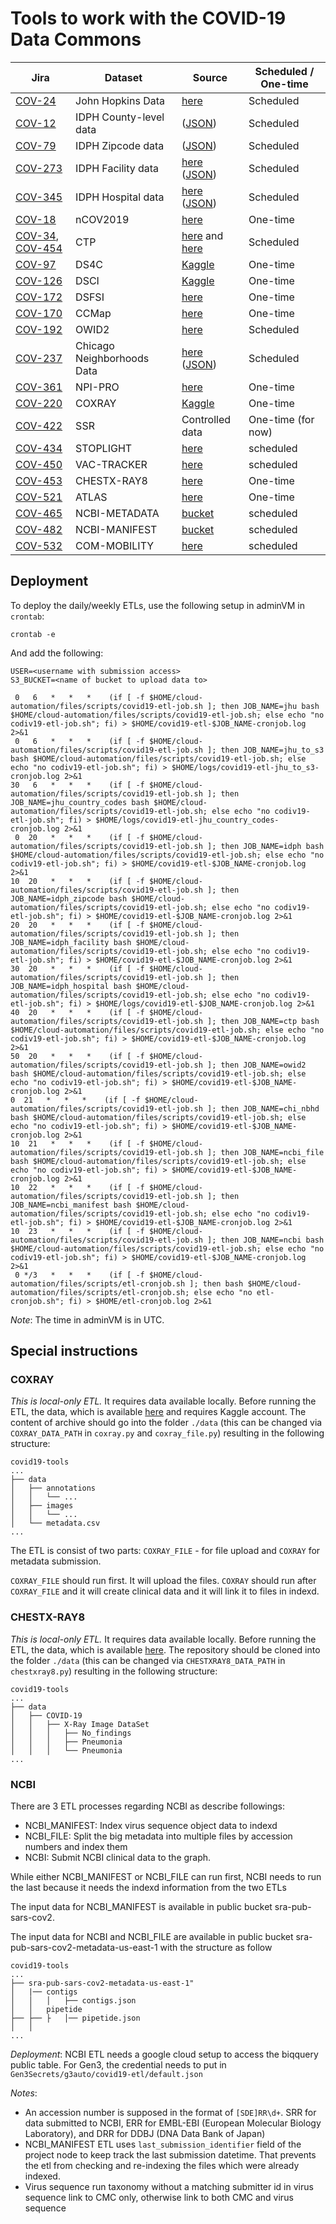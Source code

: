 # Tools to work with the COVID-19 Data Commons

| Jira | Dataset | Source | Scheduled / One-time |
| --- | --- | --- | --- |
| [COV-24][cov-24] | John Hopkins Data | [here][jhu] | Scheduled |
| [COV-12][cov-12] | IDPH County-level data | ([JSON][idph-county-json]) | Scheduled |
| [COV-79][cov-79] | IDPH Zipcode data| ([JSON][idph-zipcode-json]) | Scheduled |
| [COV-273][cov-273] | IDPH Facility data | [here][idph-facility] ([JSON][idph-facility-json]) | Scheduled |
| [COV-345][cov-345] | IDPH Hospital data | [here][idph-hospital] ([JSON][idph-hospital-json]) | Scheduled |
| [COV-18][cov-18] | nCOV2019 | [here][ncov2019] | One-time |
| [COV-34][cov-34], [COV-454][cov-454] | CTP | [here][ctp] and [here][race] | Scheduled |
| [COV-97][cov-97] | DS4C | [Kaggle][ds4c] | One-time |
| [COV-126][cov-126] | DSCI | [Kaggle][dsci] | One-time |
| [COV-172][cov-172] | DSFSI | [here][dsfsi] | One-time |
| [COV-170][cov-170] | CCMap | [here][ccmap] | One-time |
| [COV-192][cov-192] | OWID2 | [here][owid] | Scheduled |
| [COV-237][cov-237] | Chicago Neighborhoods Data | [here][chi-nbhd] ([JSON][chi-nbhd-json]) | Scheduled |
| [COV-361][cov-361] | NPI-PRO | [here][npi-pro] | One-time |
| [COV-220][cov-220] | COXRAY | [Kaggle][coxray] | One-time |
| [COV-422][cov-422] | SSR | Controlled data | One-time (for now) |
| [COV-434][cov-434] | STOPLIGHT | [here][stoplight] | scheduled |
| [COV-450][cov-422] | VAC-TRACKER | [here][vac-tracker] | scheduled |
| [COV-453][cov-453] | CHESTX-RAY8 | [here][chestxray8] | One-time |
| [COV-521][cov-521] | ATLAS | [here][atlas] | One-time |
| [COV-465][cov-465] | NCBI-METADATA | [bucket](https://github.com/uc-cdis/covid19-tools#ncbi) | scheduled|
| [COV-482][cov-482] | NCBI-MANIFEST | [bucket](https://github.com/uc-cdis/covid19-tools#ncbi) | scheduled|
| [COV-532][cov-532] | COM-MOBILITY | [here](com-mobility) | scheduled|


## Deployment

To deploy the daily/weekly ETLs, use the following setup in adminVM in `crontab`:
```
crontab -e
```

And add the following:

```
USER=<username with submission access>
S3_BUCKET=<name of bucket to upload data to>

 0   6   *   *   *    (if [ -f $HOME/cloud-automation/files/scripts/covid19-etl-job.sh ]; then JOB_NAME=jhu bash $HOME/cloud-automation/files/scripts/covid19-etl-job.sh; else echo "no codiv19-etl-job.sh"; fi) > $HOME/covid19-etl-$JOB_NAME-cronjob.log 2>&1
 0   6   *   *   *    (if [ -f $HOME/cloud-automation/files/scripts/covid19-etl-job.sh ]; then JOB_NAME=jhu_to_s3 bash $HOME/cloud-automation/files/scripts/covid19-etl-job.sh; else echo "no codiv19-etl-job.sh"; fi) > $HOME/logs/covid19-etl-jhu_to_s3-cronjob.log 2>&1
30   6   *   *   *    (if [ -f $HOME/cloud-automation/files/scripts/covid19-etl-job.sh ]; then JOB_NAME=jhu_country_codes bash $HOME/cloud-automation/files/scripts/covid19-etl-job.sh; else echo "no codiv19-etl-job.sh"; fi) > $HOME/logs/covid19-etl-jhu_country_codes-cronjob.log 2>&1
 0  20   *   *   *    (if [ -f $HOME/cloud-automation/files/scripts/covid19-etl-job.sh ]; then JOB_NAME=idph bash $HOME/cloud-automation/files/scripts/covid19-etl-job.sh; else echo "no codiv19-etl-job.sh"; fi) > $HOME/covid19-etl-$JOB_NAME-cronjob.log 2>&1
10  20   *   *   *    (if [ -f $HOME/cloud-automation/files/scripts/covid19-etl-job.sh ]; then JOB_NAME=idph_zipcode bash $HOME/cloud-automation/files/scripts/covid19-etl-job.sh; else echo "no codiv19-etl-job.sh"; fi) > $HOME/covid19-etl-$JOB_NAME-cronjob.log 2>&1
20  20   *   *   *    (if [ -f $HOME/cloud-automation/files/scripts/covid19-etl-job.sh ]; then JOB_NAME=idph_facility bash $HOME/cloud-automation/files/scripts/covid19-etl-job.sh; else echo "no codiv19-etl-job.sh"; fi) > $HOME/covid19-etl-$JOB_NAME-cronjob.log 2>&1
30  20   *   *   *    (if [ -f $HOME/cloud-automation/files/scripts/covid19-etl-job.sh ]; then JOB_NAME=idph_hospital bash $HOME/cloud-automation/files/scripts/covid19-etl-job.sh; else echo "no codiv19-etl-job.sh"; fi) > $HOME/logs/covid19-etl-$JOB_NAME-cronjob.log 2>&1
40  20   *   *   *    (if [ -f $HOME/cloud-automation/files/scripts/covid19-etl-job.sh ]; then JOB_NAME=ctp bash $HOME/cloud-automation/files/scripts/covid19-etl-job.sh; else echo "no codiv19-etl-job.sh"; fi) > $HOME/covid19-etl-$JOB_NAME-cronjob.log 2>&1
50  20   *   *   *    (if [ -f $HOME/cloud-automation/files/scripts/covid19-etl-job.sh ]; then JOB_NAME=owid2 bash $HOME/cloud-automation/files/scripts/covid19-etl-job.sh; else echo "no codiv19-etl-job.sh"; fi) > $HOME/covid19-etl-$JOB_NAME-cronjob.log 2>&1
0  21   *   *   *    (if [ -f $HOME/cloud-automation/files/scripts/covid19-etl-job.sh ]; then JOB_NAME=chi_nbhd bash $HOME/cloud-automation/files/scripts/covid19-etl-job.sh; else echo "no codiv19-etl-job.sh"; fi) > $HOME/covid19-etl-$JOB_NAME-cronjob.log 2>&1
10  21   *   *   *    (if [ -f $HOME/cloud-automation/files/scripts/covid19-etl-job.sh ]; then JOB_NAME=ncbi_file bash $HOME/cloud-automation/files/scripts/covid19-etl-job.sh; else echo "no codiv19-etl-job.sh"; fi) > $HOME/covid19-etl-$JOB_NAME-cronjob.log 2>&1
10  22   *   *   *    (if [ -f $HOME/cloud-automation/files/scripts/covid19-etl-job.sh ]; then JOB_NAME=ncbi_manifest bash $HOME/cloud-automation/files/scripts/covid19-etl-job.sh; else echo "no codiv19-etl-job.sh"; fi) > $HOME/covid19-etl-$JOB_NAME-cronjob.log 2>&1
10  23   *   *   *    (if [ -f $HOME/cloud-automation/files/scripts/covid19-etl-job.sh ]; then JOB_NAME=ncbi bash $HOME/cloud-automation/files/scripts/covid19-etl-job.sh; else echo "no codiv19-etl-job.sh"; fi) > $HOME/covid19-etl-$JOB_NAME-cronjob.log 2>&1
 0 */3   *   *   *    (if [ -f $HOME/cloud-automation/files/scripts/etl-cronjob.sh ]; then bash $HOME/cloud-automation/files/scripts/etl-cronjob.sh; else echo "no etl-cronjob.sh"; fi) > $HOME/etl-cronjob.log 2>&1
```

*Note*: The time in adminVM is in UTC.

## Special instructions

### COXRAY

*This is local-only ETL.*
It requires data available locally.
Before running the ETL, the data, which is available [here](https://www.kaggle.com/bachrr/covid-chest-xray) and requires Kaggle account.
The content of archive should go into the folder `./data` (this can be changed via `COXRAY_DATA_PATH` in `coxray.py` and `coxray_file.py`) resulting in the following structure:

```
covid19-tools
...
├── data
│   ├── annotations
│   │   └── ...
│   ├── images
│   │   └── ...
│   └── metadata.csv
...
```

The ETL is consist of two parts: `COXRAY_FILE` - for file upload and `COXRAY` for metadata submission.

`COXRAY_FILE` should run first. It will upload the files.
`COXRAY` should run after `COXRAY_FILE` and it will create clinical data and it will link it to files in indexd.

### CHESTX-RAY8

*This is local-only ETL.*
It requires data available locally.
Before running the ETL, the data, which is available [here][chestxray8].
The repository should be cloned into the folder `./data` (this can be changed via `CHESTXRAY8_DATA_PATH` in `chestxray8.py`) resulting in the following structure:

```
covid19-tools
...
├── data
│   ├── COVID-19
│   │   ├── X-Ray Image DataSet
│   │   │   ├── No_findings
│   │   │   ├── Pneumonia
│   │   │   └── Pneumonia
...
```

### NCBI

There are 3 ETL processes regarding NCBI as describe followings:
- NCBI_MANIFEST: Index virus sequence object data to indexd
- NCBI_FILE: Split the big metadata into multiple files by accession numbers and index them
- NCBI: Submit NCBI clinical data to the graph.

While either NCBI_MANIFEST or NCBI_FILE can run first, NCBI needs to run the last because it needs the indexd information from the two ETLs

The input data for NCBI_MANIFEST is available in public bucket sra-pub-sars-cov2.

The input data for NCBI and NCBI_FILE are available in public bucket sra-pub-sars-cov2-metadata-us-east-1 with the structure as follow

```
covid19-tools
...
├── sra-pub-sars-cov2-metadata-us-east-1"
│   |── contigs
│   │   │   ├── contigs.json
│   │   pipetide
├── ├── ├   │── pipetide.json
│   │  
...
```
*Deployment*: NCBI ETL needs a google cloud setup to access the biqquery public table. For Gen3, the credential needs to put in
`Gen3Secrets/g3auto/covid19-etl/default.json`

*Notes*:
- An accession number is supposed in the format of `[SDE]RR\d+`. SRR for data submitted to NCBI, ERR for EMBL-EBI (European Molecular Biology Laboratory), and DRR for DDBJ (DNA Data Bank of Japan)
- NCBI_MANIFEST ETL uses `last_submission_identifier` field of the project node to keep track the last submission datetime. That prevents the etl from checking and re-indexing the files which were already indexed.
- Virus sequence run taxonomy without a matching submitter id in virus sequence link to CMC only, otherwise link to both CMC and virus sequence


[chi-nbhd]: https://covid19neighborhoods.southsideweekly.com/
[chi-nbhd-json]: https://covid19neighborhoods.southsideweekly.com/page-data/index/page-data.json
[jhu]: https://github.com/CSSEGISandData/COVID-19/tree/master/csse_covid_19_data/csse_covid_19_time_series
[idph-county-json]: http://www.dph.illinois.gov/sitefiles/COVIDTestResults.json?nocache=1
[idph-zipcode-json]: http://dph.illinois.gov/sitefiles/COVIDZip.json?nocache=1
[idph-facility]: https://dph.illinois.gov/covid19/long-term-care-facility-outbreaks-covid-19
[idph-facility-json]: https://dph.illinois.gov/sitefiles/COVIDLTC.json?nocache=1
[idph-hospital]: http://www.dph.illinois.gov/covid19/hospitalization-utilization
[idph-hospital-json]: https://dph.illinois.gov/sitefiles/COVIDHospitalRegions.json
[ds4c]: https://www.kaggle.com/kimjihoo/coronavirusdataset#PatientInfo.csv
[dsci]: https://www.kaggle.com/ardisragen/indonesia-coronavirus-cases
[dsfsi]: https://github.com/dsfsi/covid19africa/tree/master/data/line_lists
[owid]: https://github.com/owid/covid-19-data/blob/master/public/data/testing/covid-testing-latest-data-source-details.csv
[coxray]: https://www.kaggle.com/bachrr/covid-chest-xray
[chestxray8]: https://github.com/muhammedtalo/COVID-19
[ccmap]: https://github.com/covidcaremap/covid19-healthsystemcapacity/tree/master/data/published
[ctp]: https://covidtracking.com/data
[race]: https://covidtracking.com/race
[npi-pro]: https://www.arcgis.com/home/item.html?id=7e80baf1773e4fd9b44fe9fb054677db
[ncov2019]: https://www.kaggle.com/sudalairajkumar/novel-corona-virus-2019-dataset?select=COVID19_line_list_data.csv
[vac-tracker]:https://biorender.com/page-data/covid-vaccine-tracker/page-data.json
[stoplight]: https://covidstoplight.org/api/v0/location/US
[atlas]: https://opportunityinsights.org/data/?geographic_level=0&topic=0&paper_id=1652#resource-listing
[com-mobility]: https://www.gstatic.com/covid19/mobility/Global_Mobility_Report.csv
[cov-12]: https://occ-data.atlassian.net/browse/COV-12
[cov-18]: https://occ-data.atlassian.net/browse/COV-18
[cov-24]: https://occ-data.atlassian.net/browse/COV-24
[cov-34]: https://occ-data.atlassian.net/browse/COV-34
[cov-79]: https://occ-data.atlassian.net/browse/COV-79
[cov-97]: https://occ-data.atlassian.net/browse/COV-97
[cov-126]: https://occ-data.atlassian.net/browse/COV-126
[cov-170]: https://occ-data.atlassian.net/browse/COV-170
[cov-172]: https://occ-data.atlassian.net/browse/COV-172
[cov-192]: https://occ-data.atlassian.net/browse/COV-192
[cov-220]: https://occ-data.atlassian.net/browse/COV-220
[cov-237]: https://occ-data.atlassian.net/browse/COV-237
[cov-273]: https://occ-data.atlassian.net/browse/COV-273
[cov-345]: https://occ-data.atlassian.net/browse/COV-345
[cov-361]: https://occ-data.atlassian.net/browse/COV-361
[cov-422]: https://occ-data.atlassian.net/browse/COV-422
[cov-434]: https://occ-data.atlassian.net/browse/COV-434
[cov-450]: https://occ-data.atlassian.net/browse/COV-450
[cov-453]: https://occ-data.atlassian.net/browse/COV-453
[cov-521]: https://occ-data.atlassian.net/browse/COV-521
[cov-465]: https://occ-data.atlassian.net/browse/COV-465
[cov-482]: https://occ-data.atlassian.net/browse/COV-482
[cov-454]: https://occ-data.atlassian.net/browse/COV-454
[cov-532]: https://occ-data.atlassian.net/browse/COV-532
